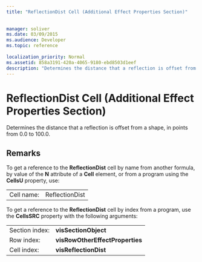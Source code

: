 ```yaml
---
title: "ReflectionDist Cell (Additional Effect Properties Section)"
 
 
manager: soliver
ms.date: 03/09/2015
ms.audience: Developer
ms.topic: reference
 
localization_priority: Normal
ms.assetid: 858a3191-420a-4065-9180-ebd8503d1eef
description: "Determines the distance that a reflection is offset from a shape, in points from 0.0 to 100.0."
---
```


# ReflectionDist Cell (Additional Effect Properties Section)

Determines the distance that a reflection is offset from a shape, in points from 0.0 to 100.0. 
  
## Remarks

To get a reference to the **ReflectionDist** cell by name from another formula, by value of the **N** attribute of a **Cell** element, or from a program using the **CellsU** property, use: 
  
|||
|:-----|:-----|
| Cell name:  <br/> | ReflectionDist  <br/> |
   
To get a reference to the **ReflectionDist** cell by index from a program, use the **CellsSRC** property with the following arguments: 
  
|||
|:-----|:-----|
| Section index:  <br/> |**visSectionObject** <br/> |
| Row index:  <br/> |**visRowOtherEffectProperties** <br/> |
| Cell index:  <br/> |**visReflectionDist** <br/> |
   


